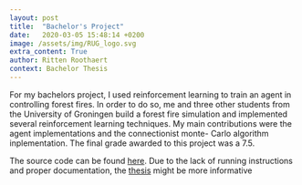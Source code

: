 ```yaml
---
layout: post
title:  "Bachelor's Project"
date:   2020-03-05 15:48:14 +0200
image: /assets/img/RUG_logo.svg
extra_content: True
author: Ritten Roothaert
context: Bachelor Thesis
---
```


<!-- max-width="200px" 
file="/assets/images/RUG_logo.svg" 
alt="University of Groningen logo"
align="center" 
caption="Logo of the university of Groningen" -->

<!-- excerpt-start -->

For my bachelors project, I used reinforcement learning to train an
agent in controlling forest fires. In order to do so, me and three other
 students from the University of Groningen build a forest fire simulation 
and implemented several reinforcement learning techniques. My main 
contributions were the agent implementations and the connectionist monte-
Carlo algorithm inplementation. The final grade awarded to this project 
was a 7.5.

<!-- excerpt-end -->

The source code can be found [here][wild-fire-page]. Due to the lack of 
running instructions and proper documentation, the [thesis][thesis-page] might 
be more informative

[wild-fire-page]: https://github.com/Ritten11/Wildfire-Control
[thesis-page]: https://fse.studenttheses.ub.rug.nl/21637/
